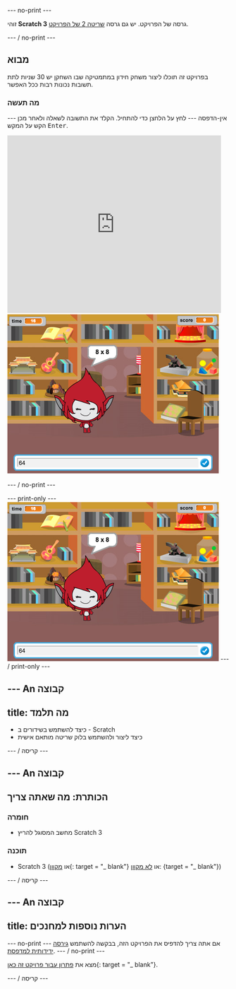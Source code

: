 \--- no-print \---

זוהי **Scratch 3** גרסה של הפרויקט. יש גם גרסה [שריטה 2 של הפרויקט](https://projects.raspberrypi.org/en/projects/brain-game-scratch2).

\--- / no-print \---

## מבוא

בפרויקט זה תוכלו ליצור משחק חידון במתמטיקה שבו השחקן יש 30 שניות לתת תשובות נכונות רבות ככל האפשר.

### מה תעשה

\--- אין-הדפסה \--- לחץ על הלחצן כדי להתחיל. הקלד את התשובה לשאלה ולאחר מכן הקש על המקש <kbd>Enter</kbd>.

<div class="scratch-preview">
  <iframe allowtransparency="true" width="485" height="402" src="https://scratch.mit.edu/projects/embed/250234955/?autostart=false" frameborder="0" scrolling="no"></iframe>
  <img src="images/brain-final.png">
</div>

\--- / no-print \---

\--- print-only \--- ![Brain Game](images/brain-final.png) \--- / print-only \---

## \--- An קבוצה

## title: מה תלמד

+ כיצד להשתמש בשידורים ב - Scratch
+ כיצד ליצור ולהשתמש בלוק שריטה מותאם אישית

\--- / קריסה \---

## \--- An קבוצה

## הכותרת: מה שאתה צריך

### חומרה

+ מחשב המסוגל להריץ Scratch 3

### תוכנה

+ Scratch 3 (או [מקוון](http://rpf.io/scratchon){: target = "_ blank"} או [לא מקוון](http://rpf.io/scratchoff): {target = "_ blank"})

\--- / קריסה \---

## \--- An קבוצה

## title: הערות נוספות למחנכים

\--- no-print \--- אם אתה צריך להדפיס את הפרויקט הזה, בבקשה להשתמש [גירסה ידידותית למדפסת](https://projects.raspberrypi.org/en/projects/brain-game/print). \--- / no-print \---

מצא את [פתרון עבור פרויקט זה כאן](http://rpf.io/p/en/brain-game-get){: target = "_ blank"}.

\--- / קריסה \---